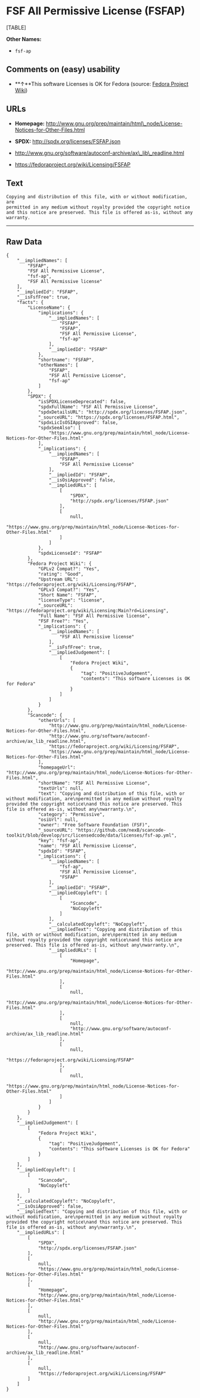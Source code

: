 FSF All Permissive License (FSFAP)
==================================

[TABLE]

**Other Names:**

-   `fsf-ap`

Comments on (easy) usability
----------------------------

-   **↑**This software Licenses is OK for Fedora (source: [Fedora
    Project
    Wiki](https://fedoraproject.org/wiki/Licensing:Main?rd=Licensing "Fedora Project Wiki"))

URLs
----

-   **Homepage:**
    http://www.gnu.org/prep/maintain/html\_node/License-Notices-for-Other-Files.html

-   **SPDX:** http://spdx.org/licenses/FSFAP.json

-   http://www.gnu.org/software/autoconf-archive/ax\_lib\_readline.html

-   https://fedoraproject.org/wiki/Licensing/FSFAP

Text
----

    Copying and distribution of this file, with or without modification, are
    permitted in any medium without royalty provided the copyright notice
    and this notice are preserved. This file is offered as-is, without any
    warranty.

------------------------------------------------------------------------

Raw Data
--------

    {
        "__impliedNames": [
            "FSFAP",
            "FSF All Permissive License",
            "fsf-ap",
            "FSF All Permissive license"
        ],
        "__impliedId": "FSFAP",
        "__isFsfFree": true,
        "facts": {
            "LicenseName": {
                "implications": {
                    "__impliedNames": [
                        "FSFAP",
                        "FSFAP",
                        "FSF All Permissive License",
                        "fsf-ap"
                    ],
                    "__impliedId": "FSFAP"
                },
                "shortname": "FSFAP",
                "otherNames": [
                    "FSFAP",
                    "FSF All Permissive License",
                    "fsf-ap"
                ]
            },
            "SPDX": {
                "isSPDXLicenseDeprecated": false,
                "spdxFullName": "FSF All Permissive License",
                "spdxDetailsURL": "http://spdx.org/licenses/FSFAP.json",
                "_sourceURL": "https://spdx.org/licenses/FSFAP.html",
                "spdxLicIsOSIApproved": false,
                "spdxSeeAlso": [
                    "https://www.gnu.org/prep/maintain/html_node/License-Notices-for-Other-Files.html"
                ],
                "_implications": {
                    "__impliedNames": [
                        "FSFAP",
                        "FSF All Permissive License"
                    ],
                    "__impliedId": "FSFAP",
                    "__isOsiApproved": false,
                    "__impliedURLs": [
                        [
                            "SPDX",
                            "http://spdx.org/licenses/FSFAP.json"
                        ],
                        [
                            null,
                            "https://www.gnu.org/prep/maintain/html_node/License-Notices-for-Other-Files.html"
                        ]
                    ]
                },
                "spdxLicenseId": "FSFAP"
            },
            "Fedora Project Wiki": {
                "GPLv2 Compat?": "Yes",
                "rating": "Good",
                "Upstream URL": "https://fedoraproject.org/wiki/Licensing/FSFAP",
                "GPLv3 Compat?": "Yes",
                "Short Name": "FSFAP",
                "licenseType": "license",
                "_sourceURL": "https://fedoraproject.org/wiki/Licensing:Main?rd=Licensing",
                "Full Name": "FSF All Permissive license",
                "FSF Free?": "Yes",
                "_implications": {
                    "__impliedNames": [
                        "FSF All Permissive license"
                    ],
                    "__isFsfFree": true,
                    "__impliedJudgement": [
                        [
                            "Fedora Project Wiki",
                            {
                                "tag": "PositiveJudgement",
                                "contents": "This software Licenses is OK for Fedora"
                            }
                        ]
                    ]
                }
            },
            "Scancode": {
                "otherUrls": [
                    "http://www.gnu.org/prep/maintain/html_node/License-Notices-for-Other-Files.html",
                    "http://www.gnu.org/software/autoconf-archive/ax_lib_readline.html",
                    "https://fedoraproject.org/wiki/Licensing/FSFAP",
                    "https://www.gnu.org/prep/maintain/html_node/License-Notices-for-Other-Files.html"
                ],
                "homepageUrl": "http://www.gnu.org/prep/maintain/html_node/License-Notices-for-Other-Files.html",
                "shortName": "FSF All Permissive License",
                "textUrls": null,
                "text": "Copying and distribution of this file, with or without modification, are\npermitted in any medium without royalty provided the copyright notice\nand this notice are preserved. This file is offered as-is, without any\nwarranty.\n",
                "category": "Permissive",
                "osiUrl": null,
                "owner": "Free Software Foundation (FSF)",
                "_sourceURL": "https://github.com/nexB/scancode-toolkit/blob/develop/src/licensedcode/data/licenses/fsf-ap.yml",
                "key": "fsf-ap",
                "name": "FSF All Permissive License",
                "spdxId": "FSFAP",
                "_implications": {
                    "__impliedNames": [
                        "fsf-ap",
                        "FSF All Permissive License",
                        "FSFAP"
                    ],
                    "__impliedId": "FSFAP",
                    "__impliedCopyleft": [
                        [
                            "Scancode",
                            "NoCopyleft"
                        ]
                    ],
                    "__calculatedCopyleft": "NoCopyleft",
                    "__impliedText": "Copying and distribution of this file, with or without modification, are\npermitted in any medium without royalty provided the copyright notice\nand this notice are preserved. This file is offered as-is, without any\nwarranty.\n",
                    "__impliedURLs": [
                        [
                            "Homepage",
                            "http://www.gnu.org/prep/maintain/html_node/License-Notices-for-Other-Files.html"
                        ],
                        [
                            null,
                            "http://www.gnu.org/prep/maintain/html_node/License-Notices-for-Other-Files.html"
                        ],
                        [
                            null,
                            "http://www.gnu.org/software/autoconf-archive/ax_lib_readline.html"
                        ],
                        [
                            null,
                            "https://fedoraproject.org/wiki/Licensing/FSFAP"
                        ],
                        [
                            null,
                            "https://www.gnu.org/prep/maintain/html_node/License-Notices-for-Other-Files.html"
                        ]
                    ]
                }
            }
        },
        "__impliedJudgement": [
            [
                "Fedora Project Wiki",
                {
                    "tag": "PositiveJudgement",
                    "contents": "This software Licenses is OK for Fedora"
                }
            ]
        ],
        "__impliedCopyleft": [
            [
                "Scancode",
                "NoCopyleft"
            ]
        ],
        "__calculatedCopyleft": "NoCopyleft",
        "__isOsiApproved": false,
        "__impliedText": "Copying and distribution of this file, with or without modification, are\npermitted in any medium without royalty provided the copyright notice\nand this notice are preserved. This file is offered as-is, without any\nwarranty.\n",
        "__impliedURLs": [
            [
                "SPDX",
                "http://spdx.org/licenses/FSFAP.json"
            ],
            [
                null,
                "https://www.gnu.org/prep/maintain/html_node/License-Notices-for-Other-Files.html"
            ],
            [
                "Homepage",
                "http://www.gnu.org/prep/maintain/html_node/License-Notices-for-Other-Files.html"
            ],
            [
                null,
                "http://www.gnu.org/prep/maintain/html_node/License-Notices-for-Other-Files.html"
            ],
            [
                null,
                "http://www.gnu.org/software/autoconf-archive/ax_lib_readline.html"
            ],
            [
                null,
                "https://fedoraproject.org/wiki/Licensing/FSFAP"
            ]
        ]
    }